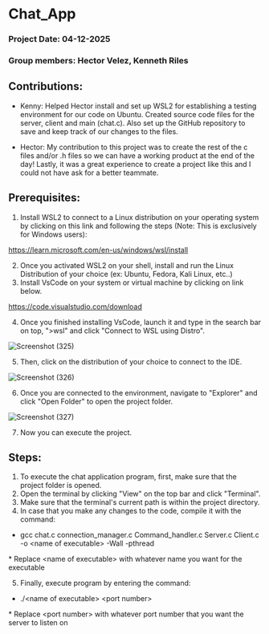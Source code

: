 # Chat_App
### Project Date: 04-12-2025
### Group members: Hector Velez, Kenneth Riles
## Contributions:
- Kenny: Helped Hector install and set up WSL2 for establishing a testing environment for our code on Ubuntu. Created source code files for the server, client and main (chat.c). Also set up the GitHub repository to save and keep track of our changes to the files.

- Hector:  My contribution to this project was to create the rest of the c files and/or .h files so we can have a working product at the end of the day! Lastly, it was a great experience to create a project like this and I could not have ask for a better teammate. 

## Prerequisites:
1. Install WSL2 to connect to a Linux distribution on your operating system by clicking on this link and following the steps (Note: This is exclusively for Windows users):

https://learn.microsoft.com/en-us/windows/wsl/install

2. Once you activated WSL2 on your shell, install and run the Linux Distribution of your choice (ex: Ubuntu, Fedora, Kali Linux, etc..)
3. Install VsCode on your system or virtual machine by clicking on link below.

https://code.visualstudio.com/download

4. Once you finished installing VsCode, launch it and type in the search bar on top, ">wsl" and click "Connect to WSL using Distro".

![Screenshot (325)](https://github.com/user-attachments/assets/2b2f51f5-314e-4c8a-a35e-5fad227ab65f)

5. Then, click on the distribution of your choice to connect to the IDE.

![Screenshot (326)](https://github.com/user-attachments/assets/4b2b7047-d884-4dfc-b197-4f847e610acc)

6. Once you are connected to the environment, navigate to "Explorer" and click "Open Folder" to open the project folder.

![Screenshot (327)](https://github.com/user-attachments/assets/06bc4771-7e09-4536-b170-a7ea15eefd9c)

7. Now you can execute the project.

## Steps:
1. To execute the chat application program, first, make sure that the project folder is opened.
2. Open the terminal by clicking "View" on the top bar and click "Terminal".
3. Make sure that the terminal's current path is within the project directory.
4. In case that you make any changes to the code, compile it with the command:

- gcc chat.c connection_manager.c Command_handler.c Server.c Client.c -o \<name of executable\> -Wall -pthread

\* Replace \<name of executable\> with whatever name you want for the executable

5. Finally, execute program by entering the command:

- ./\<name of executable\> \<port number\>

\* Replace \<port number\>  with whatever port number that you want the server to listen on
